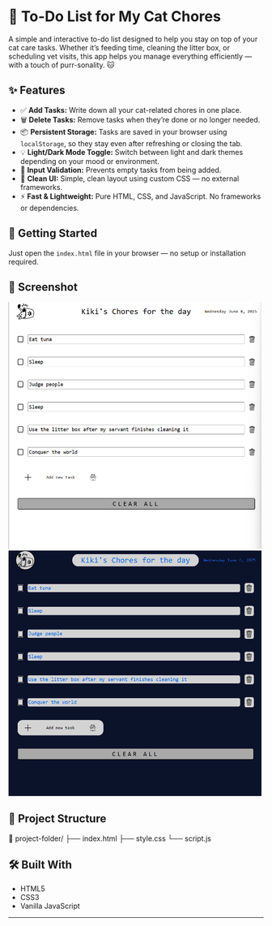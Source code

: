 # 🐾 To-Do List for My Cat Chores

A simple and interactive to-do list designed to help you stay on top of your cat care tasks. Whether it’s feeding time, cleaning the litter box, or scheduling vet visits, this app helps you manage everything efficiently — with a touch of purr-sonality. 🐱

## ✨ Features

- ✅ **Add Tasks:** Write down all your cat-related chores in one place.
- 🗑️ **Delete Tasks:** Remove tasks when they’re done or no longer needed.
- 📦 **Persistent Storage:** Tasks are saved in your browser using `localStorage`, so they stay even after refreshing or closing the tab.
- 💡 **Light/Dark Mode Toggle:** Switch between light and dark themes depending on your mood or environment.
- 🎯 **Input Validation:** Prevents empty tasks from being added.
- 🎉 **Clean UI:** Simple, clean layout using custom CSS — no external frameworks.
- ⚡ **Fast & Lightweight:** Pure HTML, CSS, and JavaScript. No frameworks or dependencies.

## 🚀 Getting Started

Just open the `index.html` file in your browser — no setup or installation required.

## 📸 Screenshot

<img src="./images/light-view.png" alt="Cat Chores Light View" width="500px"/>

<img src="./images/dark-view.png" alt="Cat Chores Dark View" width="500px"/>

## 📁 Project Structure
📂 project-folder/
├── index.html
├── style.css
└── script.js

## 🛠️ Built With

- HTML5
- CSS3
- Vanilla JavaScript

---



